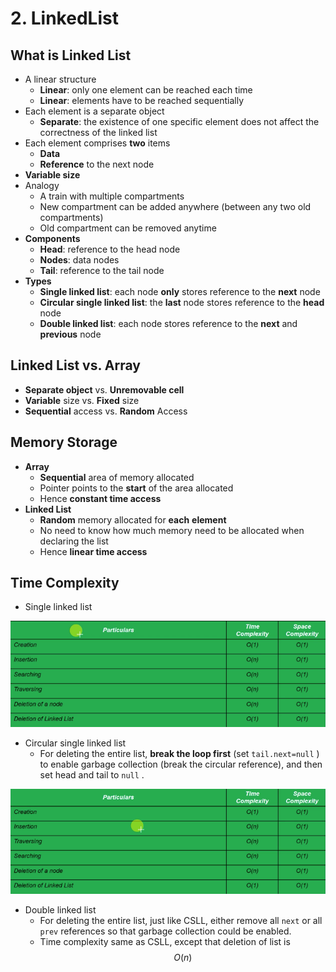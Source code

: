 # 2. LinkedList

## What is Linked List

* A linear structure
  * **Linear**: only one element can be reached each time
  * **Linear**: elements have to be reached sequentially
* Each element is a separate object
  * **Separate**: the existence of one specific element does not affect the correctness of the linked list
* Each element comprises **two** items
  * **Data**
  * **Reference** to the next node
* **Variable size**
* Analogy
  * A train with multiple compartments
  * New compartment can be added anywhere \(between any two old compartments\)
  * Old compartment can be removed anytime
* **Components**
  * **Head**: reference to the head node
  * **Nodes**: data nodes
  * **Tail**: reference to the tail node
* **Types**
  * **Single linked list**: each node **only** stores reference to the **next** node
  * **Circular single linked list**: the **last** node stores reference to the **head** node
  * **Double linked list**: each node stores reference to the **next** and **previous** node

## Linked List vs. Array

* **Separate object** vs. **Unremovable cell**
* **Variable** size vs. **Fixed** size
* **Sequential** access vs. **Random** Access

## Memory Storage

* **Array**
  * **Sequential** area of memory allocated
  * Pointer points to the **start** of the area allocated
  * Hence **constant time access**
* **Linked List**
  * **Random** memory allocated for **each** **element**
  * No need to know how much memory need to be allocated when declaring the list
  * Hence **linear time access**

## Time Complexity

* Single linked list

![Single Linked List](../../.gitbook/assets/image%20%288%29.png)

* Circular single linked list
  * For deleting the entire list, **break the loop first** \(set `tail.next=null` \) to enable garbage collection \(break the circular reference\), and then set head and tail to `null` .

![](../../.gitbook/assets/image%20%2810%29.png)

* Double linked list
  * For deleting the entire list, just like CSLL, either remove all `next` or all `prev` references so that garbage collection could be enabled.
  * Time complexity same as CSLL, except that deletion of list is $$O(n)$$

